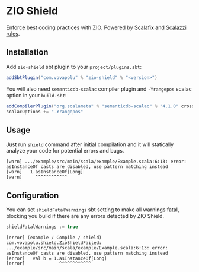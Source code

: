 # ZIO Shield
Enforce best coding practices with ZIO. 
Powered by [Scalafix](https://scalacenter.github.io/scalafix/) and [Scalazzi rules](https://github.com/scalaz/scalazzi).

## Installation 

Add `zio-shield` sbt plugin to your `project/plugins.sbt`:
```sbt
addSbtPlugin("com.vovapolu" % "zio-shield" % "<version>")
```

You will also need `semanticdb-scalac` compiler plugin and `-Yrangepos` scalac option in your `build.sbt`:
```sbt
addCompilerPlugin("org.scalameta" % "semanticdb-scalac" % "4.1.0" cross CrossVersion.full),
scalacOptions += "-Yrangepos"
```

## Usage

Just run `shield` command after initial compilation and it will statically analyze your code for potential errors and bugs. 
```
[warn] .../example/src/main/scala/example/Example.scala:6:13: error: asInstanceOf casts are disabled, use pattern matching instead
[warn]   1.asInstanceOf[Long]
[warn]     ^^^^^^^^^^^^
```

## Configuration

You can set `shieldFatalWarnings` sbt setting to make all warnings fatal,
blocking you build if there are any errors detected by ZIO Shield. 
```sbt
shieldFatalWarnings := true
```
```
[error] (example / Compile / shield) com.vovapolu.shield.ZioShieldFailed: .../example/src/main/scala/example/Example.scala:6:13: error: asInstanceOf casts are disabled, use pattern matching instead
[error]   val b = 1.asInstanceOf[Long]
[error]             ^^^^^^^^^^^^
```
